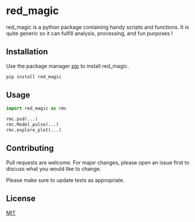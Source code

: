 # red_magic

red_magic is a python package containing handy scripts and functions.
It is quite generic so it can fulfill analysis, processing, and fun purposes !

## Installation

Use the package manager [pip](https://pip.pypa.io/en/stable/) to install red_magic.

```bash
pip install red_magic
```

## Usage

```python
import red_magic as rmc

rmc.psd(...)
rmc.Model_pulse(...)
rmc.explore_plot(...)
```

## Contributing
Pull requests are welcome. For major changes, please open an issue first to discuss what you would like to change.

Please make sure to update tests as appropriate.

## License
[MIT](https://choosealicense.com/licenses/mit/)
